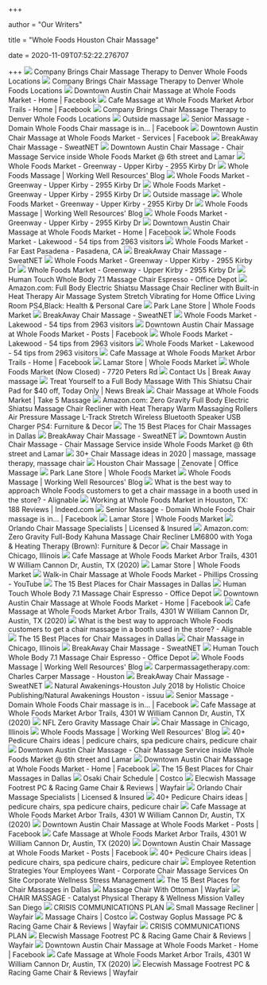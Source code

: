 +++
        
author = "Our Writers"
        
title = "Whole Foods Houston Chair Massage"
        
date = 2020-11-09T07:52:22.276707
        
+++
[ ![](https://cdn.massagemag.com/wordpress/wp-content/uploads/Whole-Foods-photo-II-1.jpg)](https://cdn.massagemag.com/wordpress/wp-content/uploads/Whole-Foods-photo-II-1.jpg) Company Brings Chair Massage Therapy to Denver Whole Foods Locations
[ ![](https://cdn.massagemag.com/wordpress/wp-content/uploads/Whole-Foods-photo-I.jpg)](https://cdn.massagemag.com/wordpress/wp-content/uploads/Whole-Foods-photo-I.jpg) Company Brings Chair Massage Therapy to Denver Whole Foods Locations
[ ![](https://lookaside.fbsbx.com/lookaside/crawler/media/?media_id=296147687705153)](https://lookaside.fbsbx.com/lookaside/crawler/media/?media_id=296147687705153) Downtown Austin Chair Massage at Whole Foods Market - Home | Facebook
[ ![](https://lookaside.fbsbx.com/lookaside/crawler/media/?media_id=1318233914902912)](https://lookaside.fbsbx.com/lookaside/crawler/media/?media_id=1318233914902912) Cafe Massage at Whole Foods Market Arbor Trails - Home | Facebook
[ ![](https://cdn.massagemag.com/wordpress/wp-content/uploads/Whole-Foods-photo-III.jpg)](https://cdn.massagemag.com/wordpress/wp-content/uploads/Whole-Foods-photo-III.jpg) Company Brings Chair Massage Therapy to Denver Whole Foods Locations
[ ![](https://static.wixstatic.com/media/b09afe_fc711991d23f4d7a870334afa08d87d2~mv2_d_2448_2448_s_4_2.jpg/v1/fill/w_2448,h_2448,al_c/b09afe_fc711991d23f4d7a870334afa08d87d2~mv2_d_2448_2448_s_4_2.jpg)](https://static.wixstatic.com/media/b09afe_fc711991d23f4d7a870334afa08d87d2~mv2_d_2448_2448_s_4_2.jpg/v1/fill/w_2448,h_2448,al_c/b09afe_fc711991d23f4d7a870334afa08d87d2~mv2_d_2448_2448_s_4_2.jpg) Outside massage
[ ![](https://lookaside.fbsbx.com/lookaside/crawler/media/?media_id=10153605228602226)](https://lookaside.fbsbx.com/lookaside/crawler/media/?media_id=10153605228602226) Senior Massage - Domain Whole Foods Chair massage is in... | Facebook
[ ![](https://lookaside.fbsbx.com/lookaside/crawler/media/?media_id=2558006274226116)](https://lookaside.fbsbx.com/lookaside/crawler/media/?media_id=2558006274226116) Downtown Austin Chair Massage at Whole Foods Market - Services | Facebook
[ ![](https://mk0sweatnet20h525fkl.kinstacdn.com/wp-content/uploads/listing-uploads/cover/2020/01/DSC02133.jpg)](https://mk0sweatnet20h525fkl.kinstacdn.com/wp-content/uploads/listing-uploads/cover/2020/01/DSC02133.jpg) BreakAway Chair Massage - SweatNET
[ ![](https://lh3.googleusercontent.com/VtRPhXTE7g5RX1ynKzPmdChkerLIting3kv-Bq_e9bIR3ISNgfqeZ1A72lWuEep5Sgrg4OvJWU-eiDRk=w768-h768-n-o-v1)](https://lh3.googleusercontent.com/VtRPhXTE7g5RX1ynKzPmdChkerLIting3kv-Bq_e9bIR3ISNgfqeZ1A72lWuEep5Sgrg4OvJWU-eiDRk=w768-h768-n-o-v1) Downtown Austin Chair Massage - Chair Massage Service inside Whole Foods  Market @ 6th street and Lamar
[ ![](https://fastly.4sqi.net/img/general/200x200/6368103_vZ_l_kvdpRUPQHPP5CKgLmx8l57UafXSomopmqQqNmw.jpg)](https://fastly.4sqi.net/img/general/200x200/6368103_vZ_l_kvdpRUPQHPP5CKgLmx8l57UafXSomopmqQqNmw.jpg) Whole Foods Market - Greenway - Upper Kirby - 2955 Kirby Dr
[ ![](https://workingwellresources.files.wordpress.com/2011/06/seushekutatwflp.jpg)](https://workingwellresources.files.wordpress.com/2011/06/seushekutatwflp.jpg) Whole Foods Massage | Working Well Resources' Blog
[ ![](https://fastly.4sqi.net/img/general/200x200/21321292_J5YeJPVfElZYnV9ob08Uq2VahP-T2Ql8-oTvGGVoaeg.jpg)](https://fastly.4sqi.net/img/general/200x200/21321292_J5YeJPVfElZYnV9ob08Uq2VahP-T2Ql8-oTvGGVoaeg.jpg) Whole Foods Market - Greenway - Upper Kirby - 2955 Kirby Dr
[ ![](https://fastly.4sqi.net/img/general/200x200/605108_0Dx_7-As1ZIieU3MNk1l0gtX-mbPzyCyI7-TWUiDsAU.jpg)](https://fastly.4sqi.net/img/general/200x200/605108_0Dx_7-As1ZIieU3MNk1l0gtX-mbPzyCyI7-TWUiDsAU.jpg) Whole Foods Market - Greenway - Upper Kirby - 2955 Kirby Dr
[ ![](https://static.wixstatic.com/media/b09afe_ca78e8acae4841e2adb16090f38243df~mv2.jpg/v1/fill/w_540,h_400,al_c,q_80,usm_0.66_1.00_0.01/IMG_3025_JPG.webp)](https://static.wixstatic.com/media/b09afe_ca78e8acae4841e2adb16090f38243df~mv2.jpg/v1/fill/w_540,h_400,al_c,q_80,usm_0.66_1.00_0.01/IMG_3025_JPG.webp) Outside massage
[ ![](https://fastly.4sqi.net/img/general/200x200/12459354_SBblRKIfwkviTpqbRKKln_eRY__FzK7XKw1MjIOBEt0.jpg)](https://fastly.4sqi.net/img/general/200x200/12459354_SBblRKIfwkviTpqbRKKln_eRY__FzK7XKw1MjIOBEt0.jpg) Whole Foods Market - Greenway - Upper Kirby - 2955 Kirby Dr
[ ![](https://workingwellresources.files.wordpress.com/2018/03/20180309_1723311.jpg?w=584)](https://workingwellresources.files.wordpress.com/2018/03/20180309_1723311.jpg?w=584) Whole Foods Massage | Working Well Resources' Blog
[ ![](https://fastly.4sqi.net/img/general/200x200/SDJS5IKOLSQDAE33USVDSAIJTAXGUMXDOZUFNVAVOAOLCRI1.jpg)](https://fastly.4sqi.net/img/general/200x200/SDJS5IKOLSQDAE33USVDSAIJTAXGUMXDOZUFNVAVOAOLCRI1.jpg) Whole Foods Market - Greenway - Upper Kirby - 2955 Kirby Dr
[ ![](https://lookaside.fbsbx.com/lookaside/crawler/media/?media_id=652238465429405)](https://lookaside.fbsbx.com/lookaside/crawler/media/?media_id=652238465429405) Downtown Austin Chair Massage at Whole Foods Market - Home | Facebook
[ ![](https://fastly.4sqi.net/img/general/200x200/vtEIJRf6OvqOZr_5x2a4y1VkyKGr7R0zNe3lcn5_muU.jpg)](https://fastly.4sqi.net/img/general/200x200/vtEIJRf6OvqOZr_5x2a4y1VkyKGr7R0zNe3lcn5_muU.jpg) Whole Foods Market - Lakewood - 54 tips from 2963 visitors
[ ![](https://fastly.4sqi.net/img/general/600x600/1137071_Mk1J75SVoA444j_kf7QGrNAeMI1lqzIDV5OE8L5bs-s.jpg)](https://fastly.4sqi.net/img/general/600x600/1137071_Mk1J75SVoA444j_kf7QGrNAeMI1lqzIDV5OE8L5bs-s.jpg) Whole Foods Market - Far East Pasadena - Pasadena, CA
[ ![](https://mk0sweatnet20h525fkl.kinstacdn.com/wp-content/uploads/listing-uploads/gallery/2020/01/B54ED3A7-3B28-436D-A2CF-752E4A366341.jpg)](https://mk0sweatnet20h525fkl.kinstacdn.com/wp-content/uploads/listing-uploads/gallery/2020/01/B54ED3A7-3B28-436D-A2CF-752E4A366341.jpg) BreakAway Chair Massage - SweatNET
[ ![](https://fastly.4sqi.net/img/general/200x200/25066287_03Cpc86Saa4kHXkqYgvBBkl-Lluz2FRacLFduNnZhaY.jpg)](https://fastly.4sqi.net/img/general/200x200/25066287_03Cpc86Saa4kHXkqYgvBBkl-Lluz2FRacLFduNnZhaY.jpg) Whole Foods Market - Greenway - Upper Kirby - 2955 Kirby Dr
[ ![](https://fastly.4sqi.net/img/general/200x200/3ZUTJGIUzSZBxfylVUesuYRRu0ZIfwSTq_4q5Keba1A.jpg)](https://fastly.4sqi.net/img/general/200x200/3ZUTJGIUzSZBxfylVUesuYRRu0ZIfwSTq_4q5Keba1A.jpg) Whole Foods Market - Greenway - Upper Kirby - 2955 Kirby Dr
[ ![](https://media.officedepot.com/image/upload/b_rgb:FFFFFF,c_pad,dpr_1.0,f_auto,h_1665,q_auto,w_1250/c_pad,h_1665,w_1250/v1/products/4144113/4144113_p_human_touch_whole_body_71_massage_chair?pgw=1&pgwact=1)](https://media.officedepot.com/image/upload/b_rgb:FFFFFF,c_pad,dpr_1.0,f_auto,h_1665,q_auto,w_1250/c_pad,h_1665,w_1250/v1/products/4144113/4144113_p_human_touch_whole_body_71_massage_chair?pgw=1&pgwact=1) Human Touch Whole Body 7.1 Massage Chair Espresso - Office Depot
[ ![](https://images-na.ssl-images-amazon.com/images/I/61LLTWgIYLL._AC_SX569_.jpg)](https://images-na.ssl-images-amazon.com/images/I/61LLTWgIYLL._AC_SX569_.jpg) Amazon.com: Full Body Electric Shiatsu Massage Chair Recliner with Built-in  Heat Therapy Air Massage System Stretch Vibrating for Home Office Living  Room PS4,Black: Health & Personal Care
[ ![](https://m.media-amazon.com/images/S/assets.wholefoodsmarket.com/storepages/seo/store-OG-img-4x3.png)](https://m.media-amazon.com/images/S/assets.wholefoodsmarket.com/storepages/seo/store-OG-img-4x3.png) Park Lane Store | Whole Foods Market
[ ![](https://mk0sweatnet20h525fkl.kinstacdn.com/wp-content/uploads/listing-uploads/gallery/2020/01/5AAE0933-509E-4E9E-BF79-9D5620EE99C0.jpg)](https://mk0sweatnet20h525fkl.kinstacdn.com/wp-content/uploads/listing-uploads/gallery/2020/01/5AAE0933-509E-4E9E-BF79-9D5620EE99C0.jpg) BreakAway Chair Massage - SweatNET
[ ![](https://fastly.4sqi.net/img/general/200x200/302914_Ne_wY9h6xVt01BvhePENmsZ7sdpccGbfpBoVlsFzwS0.jpg)](https://fastly.4sqi.net/img/general/200x200/302914_Ne_wY9h6xVt01BvhePENmsZ7sdpccGbfpBoVlsFzwS0.jpg) Whole Foods Market - Lakewood - 54 tips from 2963 visitors
[ ![](https://lookaside.fbsbx.com/lookaside/crawler/media/?media_id=296152331038022)](https://lookaside.fbsbx.com/lookaside/crawler/media/?media_id=296152331038022) Downtown Austin Chair Massage at Whole Foods Market - Posts | Facebook
[ ![](https://fastly.4sqi.net/img/general/200x200/12443278_4M93-O-WJ_5ECST-bIZXMDS-vi1zT_tb4SXNPfeYEAo.jpg)](https://fastly.4sqi.net/img/general/200x200/12443278_4M93-O-WJ_5ECST-bIZXMDS-vi1zT_tb4SXNPfeYEAo.jpg) Whole Foods Market - Lakewood - 54 tips from 2963 visitors
[ ![](https://fastly.4sqi.net/img/general/600x600/37333938_q6NmqJZ3Y5BoWeBYMjTyKD1CufRHtlQdpjmaGNwjwo0.jpg)](https://fastly.4sqi.net/img/general/600x600/37333938_q6NmqJZ3Y5BoWeBYMjTyKD1CufRHtlQdpjmaGNwjwo0.jpg) Whole Foods Market - Lakewood - 54 tips from 2963 visitors
[ ![](https://lookaside.fbsbx.com/lookaside/crawler/media/?media_id=567799836641817)](https://lookaside.fbsbx.com/lookaside/crawler/media/?media_id=567799836641817) Cafe Massage at Whole Foods Market Arbor Trails - Home | Facebook
[ ![](https://m.media-amazon.com/images/S/assets.wholefoodsmarket.com/storepages/img-events-d.jpg)](https://m.media-amazon.com/images/S/assets.wholefoodsmarket.com/storepages/img-events-d.jpg) Lamar Store | Whole Foods Market
[ ![](https://fastly.4sqi.net/img/general/600x600/1267156__kXly63o9mAC4Jth2bLhZPdbhGqMxMTS0QNuBu9mhbw.jpg)](https://fastly.4sqi.net/img/general/600x600/1267156__kXly63o9mAC4Jth2bLhZPdbhGqMxMTS0QNuBu9mhbw.jpg) Whole Foods Market (Now Closed) - 7720 Peters Rd
[ ![](http://img1.wsimg.com/isteam/ip/f6784e4b-d4ba-4743-9807-ce4bcbc3e139/7A8B6B76-3AF1-4E38-8F69-002C82F51FA1%202.JPG)](http://img1.wsimg.com/isteam/ip/f6784e4b-d4ba-4743-9807-ce4bcbc3e139/7A8B6B76-3AF1-4E38-8F69-002C82F51FA1%202.JPG) Contact Us | Break Away massage
[ ![](https://img.particlenews.com/img/id/2FYo3T_0WdW3tb900?type=thumbnail_512x288)](https://img.particlenews.com/img/id/2FYo3T_0WdW3tb900?type=thumbnail_512x288) Treat Yourself to a Full Body Massage With This Shiatsu Chair Pad for $40  off, Today Only | News Break
[ ![](https://take5massage.com/wp-content/uploads/2016/05/take5massageorlando-500x900.jpg)](https://take5massage.com/wp-content/uploads/2016/05/take5massageorlando-500x900.jpg) Chair Massage at Whole Foods Market | Take 5 Massage
[ ![](https://images-na.ssl-images-amazon.com/images/I/51s5y3kC-SL._SX679_.jpg)](https://images-na.ssl-images-amazon.com/images/I/51s5y3kC-SL._SX679_.jpg) Amazon.com: Zero Gravity Full Body Electric Shiatsu Massage Chair Recliner  with Heat Therapy Warm Massaging Rollers Air Pressure Massage L-Track  Stretch Wireless Bluetooth Speaker USB Charger PS4: Furniture & Decor
[ ![](https://fastly.4sqi.net/img/general/699x268/27201723_sUkHLr2HAxtbC3Mu6alyfYkDYTCTZtYvO1grr12jyW0.jpg)](https://fastly.4sqi.net/img/general/699x268/27201723_sUkHLr2HAxtbC3Mu6alyfYkDYTCTZtYvO1grr12jyW0.jpg) The 15 Best Places for Chair Massages in Dallas
[ ![](https://mk0sweatnet20h525fkl.kinstacdn.com/wp-content/uploads/listing-uploads/gallery/2020/01/IMG_0074.jpg)](https://mk0sweatnet20h525fkl.kinstacdn.com/wp-content/uploads/listing-uploads/gallery/2020/01/IMG_0074.jpg) BreakAway Chair Massage - SweatNET
[ ![](https://lh3.googleusercontent.com/Hovm_U87PggwzFg8LLYzt41SfMTp8rKRFhxCQ0oCcFWTSr4cU-lVmNtUtTkOd82Qh4eNcwr66fUSEc4M=w768-h768-n-o-v1)](https://lh3.googleusercontent.com/Hovm_U87PggwzFg8LLYzt41SfMTp8rKRFhxCQ0oCcFWTSr4cU-lVmNtUtTkOd82Qh4eNcwr66fUSEc4M=w768-h768-n-o-v1) Downtown Austin Chair Massage - Chair Massage Service inside Whole Foods  Market @ 6th street and Lamar
[ ![](https://i.pinimg.com/236x/92/18/0d/92180da1f9b04fb1b103ef795f9bae7b.jpg)](https://i.pinimg.com/236x/92/18/0d/92180da1f9b04fb1b103ef795f9bae7b.jpg) 30+ Chair Massage ideas in 2020 | massage, massage therapy, massage chair
[ ![](https://zenovate.com/wp-content/uploads/2020/02/Natasha-Kirkland-ExtraSpaceStorage-Utah-scaled.jpg)](https://zenovate.com/wp-content/uploads/2020/02/Natasha-Kirkland-ExtraSpaceStorage-Utah-scaled.jpg) Houston Chair Massage | Zenovate | Office Massage
[ ![](https://m.media-amazon.com/images/S/assets.wholefoodsmarket.com/storepages/seo/stores-og.png)](https://m.media-amazon.com/images/S/assets.wholefoodsmarket.com/storepages/seo/stores-og.png) Park Lane Store | Whole Foods Market
[ ![](https://workingwellresources.files.wordpress.com/2018/04/20180427_191218.jpg?w=500)](https://workingwellresources.files.wordpress.com/2018/04/20180427_191218.jpg?w=500) Whole Foods Massage | Working Well Resources' Blog
[ ![](https://pictures.alignable.com/eyJidWNrZXQiOiJhbGlnbmFibGV3ZWItcHJvZHVjdGlvbiIsImtleSI6InVzZXJzL3BpY3R1cmVzL29yaWdpbmFsLzIzNjE1OTEvMTUxNjI0NDI0M19KVi1taW50LnBuZyIsImVkaXRzIjp7InJlc2l6ZSI6eyJ3aWR0aCI6MTgyLCJoZWlnaHQiOjE4Mn19fQ==)](https://pictures.alignable.com/eyJidWNrZXQiOiJhbGlnbmFibGV3ZWItcHJvZHVjdGlvbiIsImtleSI6InVzZXJzL3BpY3R1cmVzL29yaWdpbmFsLzIzNjE1OTEvMTUxNjI0NDI0M19KVi1taW50LnBuZyIsImVkaXRzIjp7InJlc2l6ZSI6eyJ3aWR0aCI6MTgyLCJoZWlnaHQiOjE4Mn19fQ==) What is the best way to approach Whole Foods customers to get a chair  massage in a booth used in the store? - Alignable
[ ![](https://d2q79iu7y748jz.cloudfront.net/s/_squarelogo/6947f56ad23150685e6c32c1a807b2a8)](https://d2q79iu7y748jz.cloudfront.net/s/_squarelogo/6947f56ad23150685e6c32c1a807b2a8) Working at Whole Foods Market in Houston, TX: 188 Reviews | Indeed.com
[ ![](https://lookaside.fbsbx.com/lookaside/crawler/media/?media_id=10153605229032226)](https://lookaside.fbsbx.com/lookaside/crawler/media/?media_id=10153605229032226) Senior Massage - Domain Whole Foods Chair massage is in... | Facebook
[ ![](https://m.media-amazon.com/images/S/assets.wholefoodsmarket.com/stores/venues/barbecue-restaurant.jpg)](https://m.media-amazon.com/images/S/assets.wholefoodsmarket.com/stores/venues/barbecue-restaurant.jpg) Lamar Store | Whole Foods Market
[ ![](https://take5massage.com/wp-content/uploads/2016/05/Take-5-Massage-03-683x1024.jpg)](https://take5massage.com/wp-content/uploads/2016/05/Take-5-Massage-03-683x1024.jpg) Orlando Chair Massage Specialists | Licensed & Insured
[ ![](https://images-na.ssl-images-amazon.com/images/I/61b1A7Tdj9L._AC_SL1200_.jpg)](https://images-na.ssl-images-amazon.com/images/I/61b1A7Tdj9L._AC_SL1200_.jpg) Amazon.com: Zero Gravity Full-Body Kahuna Massage Chair Recliner LM6800  with Yoga & Heating Therapy (Brown): Furniture & Decor
[ ![](https://lodochairmassage.com/userfiles/1463/images/service-office-chair-massage.jpg)](https://lodochairmassage.com/userfiles/1463/images/service-office-chair-massage.jpg) Chair Massage in Chicago, Illinois
[ ![](https://scontent.fymy1-1.fna.fbcdn.net/v/t1.0-9/559390_424215870971392_369710911_n.jpg?_nc_cat=107&ccb=2&_nc_sid=2d5d41&_nc_ohc=Yv8iFmYU4AwAX9c-i3G&_nc_ht=scontent.fymy1-1.fna&oh=2116ff2fccbaf088bb770e5b3baaed63&oe=5FB95FA9)](https://scontent.fymy1-1.fna.fbcdn.net/v/t1.0-9/559390_424215870971392_369710911_n.jpg?_nc_cat=107&ccb=2&_nc_sid=2d5d41&_nc_ohc=Yv8iFmYU4AwAX9c-i3G&_nc_ht=scontent.fymy1-1.fna&oh=2116ff2fccbaf088bb770e5b3baaed63&oe=5FB95FA9) Cafe Massage at Whole Foods Market Arbor Trails, 4301 W William Cannon Dr,  Austin, TX (2020)
[ ![](https://m.media-amazon.com/images/S/assets.wholefoodsmarket.com/storepages/img-careers-d.jpg)](https://m.media-amazon.com/images/S/assets.wholefoodsmarket.com/storepages/img-careers-d.jpg) Lamar Store | Whole Foods Market
[ ![](https://i.ytimg.com/vi/tmp2eyAjH28/hqdefault.jpg)](https://i.ytimg.com/vi/tmp2eyAjH28/hqdefault.jpg) Walk-in Chair Massage at Whole Foods Market - Phillips Crossing - YouTube
[ ![](https://fastly.4sqi.net/img/general/699x268/1597904_UEzJ0KM8O3g_Qqb2CsUMwZHQwHcn0e-VeM-bJgEercI.jpg)](https://fastly.4sqi.net/img/general/699x268/1597904_UEzJ0KM8O3g_Qqb2CsUMwZHQwHcn0e-VeM-bJgEercI.jpg) The 15 Best Places for Chair Massages in Dallas
[ ![](https://media.officedepot.com/image/upload/b_rgb:FFFFFF,c_pad,dpr_1.0,f_auto,h_666,q_auto,w_500/c_pad,h_666,w_500/v1/products/4144113/4144113_o03_human_touch_whole_body_71_massage_chair?pgw=1)](https://media.officedepot.com/image/upload/b_rgb:FFFFFF,c_pad,dpr_1.0,f_auto,h_666,q_auto,w_500/c_pad,h_666,w_500/v1/products/4144113/4144113_o03_human_touch_whole_body_71_massage_chair?pgw=1) Human Touch Whole Body 7.1 Massage Chair Espresso - Office Depot
[ ![](https://lookaside.fbsbx.com/lookaside/crawler/media/?media_id=652238458762739)](https://lookaside.fbsbx.com/lookaside/crawler/media/?media_id=652238458762739) Downtown Austin Chair Massage at Whole Foods Market - Home | Facebook
[ ![](https://scontent.fymy1-1.fna.fbcdn.net/v/t1.0-9/306695_424583000934679_1093617773_n.jpg?_nc_cat=100&ccb=2&_nc_sid=2d5d41&_nc_ohc=MOWCUbPKkmUAX8aGGSB&_nc_ht=scontent.fymy1-1.fna&oh=07cba8fd5d680b2d181fda45243b8b49&oe=5FB93E15)](https://scontent.fymy1-1.fna.fbcdn.net/v/t1.0-9/306695_424583000934679_1093617773_n.jpg?_nc_cat=100&ccb=2&_nc_sid=2d5d41&_nc_ohc=MOWCUbPKkmUAX8aGGSB&_nc_ht=scontent.fymy1-1.fna&oh=07cba8fd5d680b2d181fda45243b8b49&oe=5FB93E15) Cafe Massage at Whole Foods Market Arbor Trails, 4301 W William Cannon Dr,  Austin, TX (2020)
[ ![](https://pictures.alignable.com/eyJidWNrZXQiOiJhbGlnbmFibGV3ZWItcHJvZHVjdGlvbiIsImtleSI6InVzZXJzL3BpY3R1cmVzL3NxdWFyZS85MTE5NzQvMTQ5NzEyMzg2NV9ibG9iIiwiZWRpdHMiOnt9fQ==)](https://pictures.alignable.com/eyJidWNrZXQiOiJhbGlnbmFibGV3ZWItcHJvZHVjdGlvbiIsImtleSI6InVzZXJzL3BpY3R1cmVzL3NxdWFyZS85MTE5NzQvMTQ5NzEyMzg2NV9ibG9iIiwiZWRpdHMiOnt9fQ==) What is the best way to approach Whole Foods customers to get a chair  massage in a booth used in the store? - Alignable
[ ![](https://fastly.4sqi.net/img/general/699x268/KGXZZBDLXHSXI5KCBU4STRWFW1ZHYELTIFGU5KEQIAYAI1A3.jpg)](https://fastly.4sqi.net/img/general/699x268/KGXZZBDLXHSXI5KCBU4STRWFW1ZHYELTIFGU5KEQIAYAI1A3.jpg) The 15 Best Places for Chair Massages in Dallas
[ ![](https://lodochairmassage.com/userfiles/1463/images/massage-thumb-1.jpg)](https://lodochairmassage.com/userfiles/1463/images/massage-thumb-1.jpg) Chair Massage in Chicago, Illinois
[ ![](https://mk0sweatnet20h525fkl.kinstacdn.com/wp-content/uploads/listing-uploads/gallery/2020/01/3810D261-AE2D-4680-A726-E69AA5EC9081.jpg)](https://mk0sweatnet20h525fkl.kinstacdn.com/wp-content/uploads/listing-uploads/gallery/2020/01/3810D261-AE2D-4680-A726-E69AA5EC9081.jpg) BreakAway Chair Massage - SweatNET
[ ![](https://media.officedepot.com/image/upload/b_rgb:FFFFFF,c_pad,dpr_1.0,f_auto,h_666,q_auto,w_500/c_pad,h_666,w_500/v1/products/4144113/4144113_o02_human_touch_whole_body_71_massage_chair?pgw=1)](https://media.officedepot.com/image/upload/b_rgb:FFFFFF,c_pad,dpr_1.0,f_auto,h_666,q_auto,w_500/c_pad,h_666,w_500/v1/products/4144113/4144113_o02_human_touch_whole_body_71_massage_chair?pgw=1) Human Touch Whole Body 7.1 Massage Chair Espresso - Office Depot
[ ![](https://workingwellresources.files.wordpress.com/2018/04/20180427_191312.jpg?w=500)](https://workingwellresources.files.wordpress.com/2018/04/20180427_191312.jpg?w=500) Whole Foods Massage | Working Well Resources' Blog
[ ![](http://dlcache.com/thumbs/e6e/carpermassagetherapy.com.gif)](http://dlcache.com/thumbs/e6e/carpermassagetherapy.com.gif) Carpermassagetherapy.com: Charles Carper Massage - Houston
[ ![](https://mk0sweatnet20h525fkl.kinstacdn.com/wp-content/uploads/listing-uploads/logo/2020/01/Breakaway-Logo-TM.jpg)](https://mk0sweatnet20h525fkl.kinstacdn.com/wp-content/uploads/listing-uploads/logo/2020/01/Breakaway-Logo-TM.jpg) BreakAway Chair Massage - SweatNET
[ ![](https://image.isu.pub/180702114611-8afad0445b605d538a56129d9345fd40/jpg/page_1.jpg)](https://image.isu.pub/180702114611-8afad0445b605d538a56129d9345fd40/jpg/page_1.jpg) Natural Awakenings-Houston July 2018 by Holistic Choice Publishing/Natural  Awakenings Houston - issuu
[ ![](https://lookaside.fbsbx.com/lookaside/crawler/media/?media_id=10153605228972226)](https://lookaside.fbsbx.com/lookaside/crawler/media/?media_id=10153605228972226) Senior Massage - Domain Whole Foods Chair massage is in... | Facebook
[ ![](https://scontent.fymy1-1.fna.fbcdn.net/v/t1.0-9/302620_424215877638058_51479355_n.jpg?_nc_cat=104&ccb=2&_nc_sid=2d5d41&_nc_ohc=F8-XmOnun2IAX_UiAAA&_nc_ht=scontent.fymy1-1.fna&oh=eb5b10d269469d31e73f2e45c99ca31e&oe=5FB8E0F1)](https://scontent.fymy1-1.fna.fbcdn.net/v/t1.0-9/302620_424215877638058_51479355_n.jpg?_nc_cat=104&ccb=2&_nc_sid=2d5d41&_nc_ohc=F8-XmOnun2IAX_UiAAA&_nc_ht=scontent.fymy1-1.fna&oh=eb5b10d269469d31e73f2e45c99ca31e&oe=5FB8E0F1) Cafe Massage at Whole Foods Market Arbor Trails, 4301 W William Cannon Dr,  Austin, TX (2020)
[ ![](https://images.costco-static.com/ImageDelivery/imageService?profileId=12026540&imageId=100397346-847__1&recipeName=350)](https://images.costco-static.com/ImageDelivery/imageService?profileId=12026540&imageId=100397346-847__1&recipeName=350) NFL Zero Gravity Massage Chair
[ ![](https://lodochairmassage.com/userfiles/1463/images/Chair%20stock%205.jpeg?t=20190311120322)](https://lodochairmassage.com/userfiles/1463/images/Chair%20stock%205.jpeg?t=20190311120322) Chair Massage in Chicago, Illinois
[ ![](https://workingwellresources.files.wordpress.com/2010/01/frontpage_3up.png)](https://workingwellresources.files.wordpress.com/2010/01/frontpage_3up.png) Whole Foods Massage | Working Well Resources' Blog
[ ![](https://i.pinimg.com/236x/68/f8/31/68f831b31437c31096c02e26e840df91--pedicure-bowls-pedicure-chair.jpg)](https://i.pinimg.com/236x/68/f8/31/68f831b31437c31096c02e26e840df91--pedicure-bowls-pedicure-chair.jpg) 40+ Pedicure Chairs ideas | pedicure chairs, spa pedicure chairs, pedicure  chair
[ ![](https://lh3.googleusercontent.com/zGddzdf-6EqGMy-DpEEx-wjF7GqH7eSC_jRgHOPl0mBD6I_zPuwYH1Aq8srLkUl1xEtHPgq2diCR8Mwo=w768-h768-n-o-v1)](https://lh3.googleusercontent.com/zGddzdf-6EqGMy-DpEEx-wjF7GqH7eSC_jRgHOPl0mBD6I_zPuwYH1Aq8srLkUl1xEtHPgq2diCR8Mwo=w768-h768-n-o-v1) Downtown Austin Chair Massage - Chair Massage Service inside Whole Foods  Market @ 6th street and Lamar
[ ![](https://lookaside.fbsbx.com/lookaside/crawler/media/?media_id=652238455429406)](https://lookaside.fbsbx.com/lookaside/crawler/media/?media_id=652238455429406) Downtown Austin Chair Massage at Whole Foods Market - Home | Facebook
[ ![](https://fastly.4sqi.net/img/general/699x268/3073151_qmrrF5enGDPRa9g1Cf8v7NcY5JQk-i6y_wD-XXfvjOE.jpg)](https://fastly.4sqi.net/img/general/699x268/3073151_qmrrF5enGDPRa9g1Cf8v7NcY5JQk-i6y_wD-XXfvjOE.jpg) The 15 Best Places for Chair Massages in Dallas
[ ![](https://mobilecontent.costco.com/live/resource/img/static-roadshow/osaki-chair-schedule.jpg)](https://mobilecontent.costco.com/live/resource/img/static-roadshow/osaki-chair-schedule.jpg) Osaki Chair Schedule | Costco
[ ![](https://secure.img1-fg.wfcdn.com/im/39219808/resize-h800-w800%5Ecompr-r85/1019/101958870/Massage+Footrest+PC+%2526+Racing+Game+Chair.jpg)](https://secure.img1-fg.wfcdn.com/im/39219808/resize-h800-w800%5Ecompr-r85/1019/101958870/Massage+Footrest+PC+%2526+Racing+Game+Chair.jpg) Elecwish Massage Footrest PC & Racing Game Chair & Reviews | Wayfair
[ ![](https://take5massage.com/wp-content/uploads/2016/11/2015-IT-Sydney-Technique-e1478359861378-832x1024.jpg)](https://take5massage.com/wp-content/uploads/2016/11/2015-IT-Sydney-Technique-e1478359861378-832x1024.jpg) Orlando Chair Massage Specialists | Licensed & Insured
[ ![](https://i.pinimg.com/236x/fd/ec/ca/fdecca1210476e73f2f6f832f3d5572c--pedicure-chair-pedicures.jpg)](https://i.pinimg.com/236x/fd/ec/ca/fdecca1210476e73f2f6f832f3d5572c--pedicure-chair-pedicures.jpg) 40+ Pedicure Chairs ideas | pedicure chairs, spa pedicure chairs, pedicure  chair
[ ![](https://scontent.fymy1-2.fna.fbcdn.net/v/t1.0-9/282393_425745474151765_786860135_n.jpg?_nc_cat=106&ccb=2&_nc_sid=2d5d41&_nc_ohc=LCgtZtbKgYAAX_V6CQj&_nc_ht=scontent.fymy1-2.fna&oh=4e31b6081b64d309f0ca8375d6d5cae8&oe=5FB83D68)](https://scontent.fymy1-2.fna.fbcdn.net/v/t1.0-9/282393_425745474151765_786860135_n.jpg?_nc_cat=106&ccb=2&_nc_sid=2d5d41&_nc_ohc=LCgtZtbKgYAAX_V6CQj&_nc_ht=scontent.fymy1-2.fna&oh=4e31b6081b64d309f0ca8375d6d5cae8&oe=5FB83D68) Cafe Massage at Whole Foods Market Arbor Trails, 4301 W William Cannon Dr,  Austin, TX (2020)
[ ![](https://lookaside.fbsbx.com/lookaside/crawler/media/?media_id=321906645129257)](https://lookaside.fbsbx.com/lookaside/crawler/media/?media_id=321906645129257) Downtown Austin Chair Massage at Whole Foods Market - Posts | Facebook
[ ![](https://scontent.fymy1-1.fna.fbcdn.net/v/t1.0-9/398254_423460111046968_655331221_n.jpg?_nc_cat=102&ccb=2&_nc_sid=dd7718&_nc_ohc=8JB-I4hiH1AAX-p6yk1&_nc_ht=scontent.fymy1-1.fna&oh=6408e1440096be3a80077ec128f0096a&oe=5FB92DFF)](https://scontent.fymy1-1.fna.fbcdn.net/v/t1.0-9/398254_423460111046968_655331221_n.jpg?_nc_cat=102&ccb=2&_nc_sid=dd7718&_nc_ohc=8JB-I4hiH1AAX-p6yk1&_nc_ht=scontent.fymy1-1.fna&oh=6408e1440096be3a80077ec128f0096a&oe=5FB92DFF) Cafe Massage at Whole Foods Market Arbor Trails, 4301 W William Cannon Dr,  Austin, TX (2020)
[ ![](https://lookaside.fbsbx.com/lookaside/crawler/media/?media_id=302331233753465)](https://lookaside.fbsbx.com/lookaside/crawler/media/?media_id=302331233753465) Downtown Austin Chair Massage at Whole Foods Market - Posts | Facebook
[ ![](https://i.pinimg.com/236x/84/84/80/8484808825265eba10d42593a4d123ed--pedicure-chair-spa-pedicure.jpg)](https://i.pinimg.com/236x/84/84/80/8484808825265eba10d42593a4d123ed--pedicure-chair-spa-pedicure.jpg) 40+ Pedicure Chairs ideas | pedicure chairs, spa pedicure chairs, pedicure  chair
[ ![](https://i1.wp.com/bodyworkalternatives.com/wp-content/uploads/2017/04/employee-retention-strategies-your-employees-want.png?fit=735%2C1102&ssl=1)](https://i1.wp.com/bodyworkalternatives.com/wp-content/uploads/2017/04/employee-retention-strategies-your-employees-want.png?fit=735%2C1102&ssl=1) Employee Retention Strategies Your Employees Want - Corporate Chair Massage  Services On Site Corporate Wellness Stress Management
[ ![](https://fastly.4sqi.net/img/general/699x268/34969960_JlSQwn9q5mPgUyiw7iAZpwExQE46rocl0UT7nugYOdo.jpg)](https://fastly.4sqi.net/img/general/699x268/34969960_JlSQwn9q5mPgUyiw7iAZpwExQE46rocl0UT7nugYOdo.jpg) The 15 Best Places for Chair Massages in Dallas
[ ![](https://secure.img1-fg.wfcdn.com/im/78063563/resize-h600-w600%5Ecompr-r85/1295/129518424/Massage+Chair+with+Ottoman.jpg)](https://secure.img1-fg.wfcdn.com/im/78063563/resize-h600-w600%5Ecompr-r85/1295/129518424/Massage+Chair+with+Ottoman.jpg) Massage Chair With Ottoman | Wayfair
[ ![](https://catalystptandwellness.com/wordpress2018/wp-content/uploads/2020/01/chair_massage-9934-640x640.jpg)](https://catalystptandwellness.com/wordpress2018/wp-content/uploads/2020/01/chair_massage-9934-640x640.jpg) CHAIR MASSAGE - Catalyst Physical Therapy & Wellness Mission Valley San  Diego
[ ![](x-raw-image:///e005c802e8e762a470fe918ac283de76dd47b9af1ab865b92d99a1542bf8513c)](x-raw-image:///e005c802e8e762a470fe918ac283de76dd47b9af1ab865b92d99a1542bf8513c) CRISIS COMMUNICATIONS PLAN
[ ![](https://secure.img1-fg.wfcdn.com/im/99390037/resize-h310-w310%5Ecompr-r85/7583/75830836/lift-assist-standard-power-reclining-full-body-massage-chair.jpg)](https://secure.img1-fg.wfcdn.com/im/99390037/resize-h310-w310%5Ecompr-r85/7583/75830836/lift-assist-standard-power-reclining-full-body-massage-chair.jpg) Small Massage Recliner | Wayfair
[ ![](https://images.costco-static.com/ImageDelivery/imageService?profileId=12026540&imageId=100525769-847__1&recipeName=350)](https://images.costco-static.com/ImageDelivery/imageService?profileId=12026540&imageId=100525769-847__1&recipeName=350) Massage Chairs | Costco
[ ![](https://secure.img1-fg.wfcdn.com/im/10552577/resize-h800-w800%5Ecompr-r85/1230/123027380/Goplus+Massage+PC+%2526+Racing+Game+Chair.jpg)](https://secure.img1-fg.wfcdn.com/im/10552577/resize-h800-w800%5Ecompr-r85/1230/123027380/Goplus+Massage+PC+%2526+Racing+Game+Chair.jpg) Costway Goplus Massage PC & Racing Game Chair & Reviews | Wayfair
[ ![](x-raw-image:///7bd7fee60d6cfdf37d334d484fee9fbe5d4cedec8b186a98c73288ceff273da6)](x-raw-image:///7bd7fee60d6cfdf37d334d484fee9fbe5d4cedec8b186a98c73288ceff273da6) CRISIS COMMUNICATIONS PLAN
[ ![](https://secure.img1-fg.wfcdn.com/im/36011871/resize-h800-w800%5Ecompr-r85/1019/101958792/Massage+Footrest+PC+%2526+Racing+Game+Chair.jpg)](https://secure.img1-fg.wfcdn.com/im/36011871/resize-h800-w800%5Ecompr-r85/1019/101958792/Massage+Footrest+PC+%2526+Racing+Game+Chair.jpg) Elecwish Massage Footrest PC & Racing Game Chair & Reviews | Wayfair
[ ![](https://lookaside.fbsbx.com/lookaside/crawler/media/?media_id=652238462096072)](https://lookaside.fbsbx.com/lookaside/crawler/media/?media_id=652238462096072) Downtown Austin Chair Massage at Whole Foods Market - Home | Facebook
[ ![](https://scontent.fymy1-2.fna.fbcdn.net/v/t1.0-9/s720x720/31588_449504938442485_1030607811_n.jpg?_nc_cat=110&ccb=2&_nc_sid=2d5d41&_nc_ohc=MqlF-SrMoscAX9XUhFF&_nc_ht=scontent.fymy1-2.fna&tp=7&oh=d71e15f280f496da17f2959c197851ef&oe=5FB8D14E)](https://scontent.fymy1-2.fna.fbcdn.net/v/t1.0-9/s720x720/31588_449504938442485_1030607811_n.jpg?_nc_cat=110&ccb=2&_nc_sid=2d5d41&_nc_ohc=MqlF-SrMoscAX9XUhFF&_nc_ht=scontent.fymy1-2.fna&tp=7&oh=d71e15f280f496da17f2959c197851ef&oe=5FB8D14E) Cafe Massage at Whole Foods Market Arbor Trails, 4301 W William Cannon Dr,  Austin, TX (2020)
[ ![](https://secure.img1-fg.wfcdn.com/im/84467018/resize-h800-w800%5Ecompr-r85/1019/101958869/Massage+Footrest+PC+%2526+Racing+Game+Chair.jpg)](https://secure.img1-fg.wfcdn.com/im/84467018/resize-h800-w800%5Ecompr-r85/1019/101958869/Massage+Footrest+PC+%2526+Racing+Game+Chair.jpg) Elecwish Massage Footrest PC & Racing Game Chair & Reviews | Wayfair
